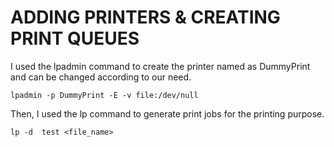 # ADDING PRINTERS & CREATING PRINT QUEUES
I used the lpadmin command to create the printer named as DummyPrint and can be changed according to our need.
```
lpadmin -p DummyPrint -E -v file:/dev/null
```
Then, I used the lp command to generate print jobs for the printing purpose.
```
lp -d  test <file_name>
```
